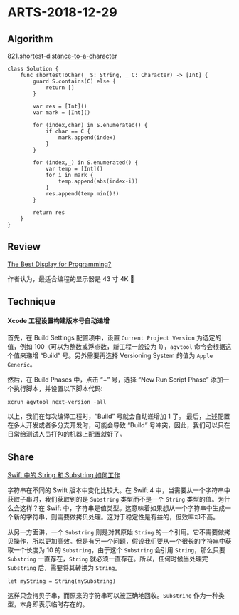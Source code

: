 # ARTS-2018-12-29

## Algorithm
[821.shortest-distance-to-a-character](https://leetcode-cn.com/problems/shortest-distance-to-a-character/)

```
class Solution {
    func shortestToChar(_ S: String, _ C: Character) -> [Int] {
        guard S.contains(C) else {
            return []
        }
        
        var res = [Int]()
        var mark = [Int]()
        
        for (index,char) in S.enumerated() {
            if char == C {
                mark.append(index)
            }
        }
        
        for (index,_) in S.enumerated() {
            var temp = [Int]()
            for i in mark {
                temp.append(abs(index-i))
            }
            res.append(temp.min()!)
        }
        
        return res
    }
}
```
## Review

[The Best Display for Programming?](https://hackernoon.com/the-best-display-for-programming-8aad0be4227d)

作者认为，最适合编程的显示器是 43 寸 4K 🤣

## Technique

#### Xcode 工程设置构建版本号自动递增

首先，在 Build Settings 配置项中，设置 `Current Project Version` 为选定的值，例如 100（可以为整数或浮点数，新工程一般设为 1），`agvtool` 命令会根据这个值来递增 “Build” 号。另外需要再选择 Versioning System 的值为 `Apple Generic`。

然后，在 Build Phases 中，点击 “+” 号，选择 “New Run Script Phase” 添加一个执行脚本，并设置以下脚本代码:

```
xcrun agvtool next-version -all
```

以上，我们在每次编译工程时，“Build” 号就会自动递增加 1 了。
最后，上述配置在多人开发或者多分支开发时，可能会导致 “Build” 号冲突，因此，我们可以只在日常给测试人员打包的机器上配置就好了。

## Share
[Swift 中的 String 和 Substring 如何工作](https://mp.weixin.qq.com/s/8CY2VuOTfN9NDLPxJj4MBA)

字符串在不同的 Swift 版本中变化比较大。在 Swift 4 中，当需要从一个字符串中获取子串时，我们获取到的是 `Substring` 类型而不是一个 `String` 类型的值。为什么会这样？在 Swift 中，字符串是值类型。这意味着如果想从一个字符串中生成一个新的字符串，则需要做拷贝处理。这对于稳定性是有益的，但效率却不高。

从另一方面讲，一个 `Substring` 则是对其原始 `String` 的一个引用。它不需要做拷贝操作，所以更加高效。但是有另一个问题，假设我们要从一个很长的字符串中获取一个长度为 10 的 `Substring`，由于这个 `Substring` 会引用 `String`，那么只要 `Substring` 一直存在，`String` 就必须一直存在。所以，任何时候当处理完 `Substring` 后，需要将其转换为 `String`。

```
let myString = String(mySubstring)
```

这样只会拷贝子串，而原来的字符串可以被正确地回收。`Substring` 作为一种类型，本身即表示临时存在的。